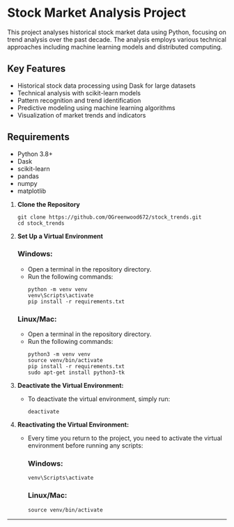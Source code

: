 # Stock Market Analysis Project

This project analyses historical stock market data using Python, focusing on trend analysis over the past decade. The analysis employs various technical approaches including machine learning models and distributed computing.

## Key Features

- Historical stock data processing using Dask for large datasets
- Technical analysis with scikit-learn models
- Pattern recognition and trend identification
- Predictive modeling using machine learning algorithms
- Visualization of market trends and indicators

## Requirements

- Python 3.8+
- Dask
- scikit-learn
- pandas
- numpy
- matplotlib

1. **Clone the Repository**

   ```
   git clone https://github.com/OGreenwood672/stock_trends.git
   cd stock_trends
   ```

2. **Set Up a Virtual Environment**

   ### Windows:

   - Open a terminal in the repository directory.
   - Run the following commands:
     ```
     python -m venv venv
     venv\Scripts\activate
     pip install -r requirements.txt
     ```

   ### Linux/Mac:

   - Open a terminal in the repository directory.
   - Run the following commands:
     ```
     python3 -m venv venv
     source venv/bin/activate
     pip install -r requirements.txt
     sudo apt-get install python3-tk
     ```

3. **Deactivate the Virtual Environment:**

   - To deactivate the virtual environment, simply run:
     ```
     deactivate
     ```

4. **Reactivating the Virtual Environment:**

   - Every time you return to the project, you need to activate the virtual environment before running any scripts:

     ### Windows:

     ```
     venv\Scripts\activate
     ```

     ### Linux/Mac:

     ```
     source venv/bin/activate
     ```

---
